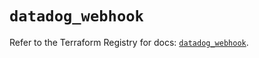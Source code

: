 # `datadog_webhook`

Refer to the Terraform Registry for docs: [`datadog_webhook`](https://registry.terraform.io/providers/datadog/datadog/3.59.1/docs/resources/webhook).
